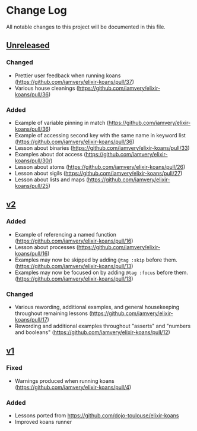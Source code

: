 # Change Log
All notable changes to this project will be documented in this file.

## [Unreleased]

### Changed
- Prettier user feedback when running koans (https://github.com/iamvery/elixir-koans/pull/37)
- Various house cleanings (https://github.com/iamvery/elixir-koans/pull/36)

### Added
- Example of variable pinning in match (https://github.com/iamvery/elixir-koans/pull/36)
- Example of accessing second key with the same name in keyword list (https://github.com/iamvery/elixir-koans/pull/36)
- Lesson about binaries (https://github.com/iamvery/elixir-koans/pull/33)
- Examples about dot access (https://github.com/iamvery/elixir-koans/pull/30/)
- Lesson about atoms (https://github.com/iamvery/elixir-koans/pull/26)
- Lesson about sigils (https://github.com/iamvery/elixir-koans/pull/27)
- Lesson about lists and maps (https://github.com/iamvery/elixir-koans/pull/25)

## [v2]

### Added
- Example of referencing a named function (https://github.com/iamvery/elixir-koans/pull/16)
- Lesson about processes (https://github.com/iamvery/elixir-koans/pull/16)
- Examples may now be skipped by adding `@tag :skip` before them. (https://github.com/iamvery/elixir-koans/pull/13)
- Examples may now be focused on by adding `@tag :focus` before them. (https://github.com/iamvery/elixir-koans/pull/13)

### Changed
- Various rewording, additional examples, and general housekeeping throughout remaining lessons (https://github.com/iamvery/elixir-koans/pull/17)
- Rewording and additional examples throughout "asserts" and "numbers and booleans" (https://github.com/iamvery/elixir-koans/pull/12)

## [v1]

### Fixed
- Warnings produced when running koans (https://github.com/iamvery/elixir-koans/pull/4)

### Added
- Lessons ported from https://github.com/dojo-toulouse/elixir-koans
- Improved koans runner

[Unreleased]: https://github.com/iamvery/elixir-koans/compare/v2...HEAD
[v2]: https://github.com/iamvery/elixir-koans/compare/v1...v2
[v1]: https://github.com/iamvery/elixir-koans/compare/affa90...v1

